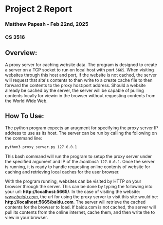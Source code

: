 # **Project 2 Report**
### Matthew Papesh - Feb 22nd, 2025
### CS 3516

## Overview:    
A proxy server for caching website data. The program is designed to create a server on a TCP socket to run on local host with port `5665`. When visiting websites through this host and port, if the website is not cached, the server will request that site's contents to then write to a create cache file to then forward the contents to the proxy host:port address. Should a website already be cached by the server, the server will be capable of pulling contents locally for viewin in the browser without requesting contents from the World Wide Web. 

## How To Use:
The python program expects an arugment for specifying the proxy server IP address to use as its host. The server can be run by calling the following on the command line: 
```bash
python3 proxy_server.py 127.0.0.1
```
This bash command will run the program to setup the proxy server under the specified argument and IP of the *localhost*: `127.0.0.1`. Once the server is running, it is ready to handle requesting online contents of website for caching and retrieving local caches for the user browser. 

With the program running, websites can be visited by HTTP on your browser through the server. This can be done by typing the following into your url: **http://localhost:5665/<website url>**. In the case of visiting the website: *www.baidu.com*, the url for using the proxy server to visit this site would be: **http://localhost:5665/baidu.com**. The server will retrieve the cached contents for the browser to load. If baidu.com is not cached, the server will pull its contents from the online internet, cache them, and then write the to view in your browser. 